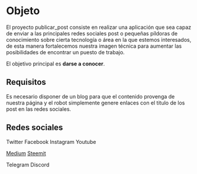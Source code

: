 # Objeto  

El proyecto publicar_post consiste en realizar una aplicación que sea capaz de enviar a las principales redes sociales post o pequeñas píldoras de conocimiento sobre cierta tecnología o área en la que estemos interesados, de esta manera fortalecemos nuestra imagen técnica para aumentar las posibilidades de encontrar un puesto de trabajo.

El objetivo principal es **darse a conocer**.

## Requisitos

Es necesario disponer de un blog para que el contenido provenga de nuestra página y el robot simplemente genere enlaces con el titulo de los post en las redes sociales. 

## Redes sociales

Twitter
Facebook
Instagram
Youtube

[Medium]((https://medium.com/))
[Steemit](https://steemit.com/)

Telegram
Discord
